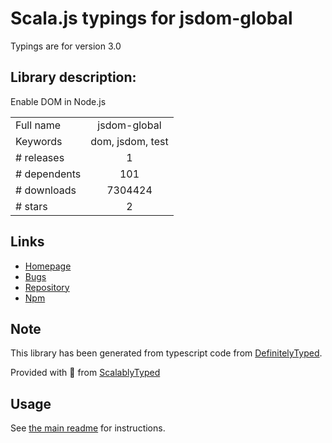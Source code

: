 
# Scala.js typings for jsdom-global

Typings are for version 3.0

## Library description:
Enable DOM in Node.js

|                    |                 |
| ------------------ | :-------------: |
| Full name          | jsdom-global |
| Keywords           | dom, jsdom, test |
| # releases         | 1 |
| # dependents       | 101 |
| # downloads        | 7304424 |
| # stars            | 2 |

## Links
- [Homepage](https://github.com/rstacruz/jsdom-global#readme)
- [Bugs](https://github.com/rstacruz/jsdom-global/issues)
- [Repository](https://github.com/rstacruz/jsdom-global)
- [Npm](https://www.npmjs.com/package/jsdom-global)
    


## Note
This library has been generated from typescript code from [DefinitelyTyped](https://definitelytyped.org).

Provided with :purple_heart: from [ScalablyTyped](https://github.com/oyvindberg/ScalablyTyped)

## Usage
See [the main readme](../../readme.md) for instructions.


